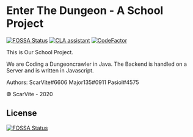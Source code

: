 # Enter The Dungeon - A School Project
[![FOSSA Status](https://app.fossa.com/api/projects/git%2Bgithub.com%2FScarVite%2FEnter-The-Dungeon.svg?type=shield)](https://app.fossa.com/projects/git%2Bgithub.com%2FScarVite%2FEnter-The-Dungeon?ref=badge_shield)
<a href="https://cla-assistant.io/ScarVite/Enter-The-Dungeon"><img src="https://cla-assistant.io/readme/badge/ScarVite/Enter-The-Dungeon" alt="CLA assistant" /></a>
[![CodeFactor](https://www.codefactor.io/repository/github/scarvite/enter-the-dungeon/badge)](https://www.codefactor.io/repository/github/scarvite/enter-the-dungeon)



This is Our School Project.

We are Coding a Dungeoncrawler in Java.
The Backend is handled on a Server and is written in Javascript.

Authors:
ScarVite#6606
Major135#0911
Pasiol#4575

© ScarVite - 2020

## License
[![FOSSA Status](https://app.fossa.com/api/projects/git%2Bgithub.com%2FScarVite%2FEnter-The-Dungeon.svg?type=large)](https://app.fossa.com/projects/git%2Bgithub.com%2FScarVite%2FEnter-The-Dungeon?ref=badge_large)
